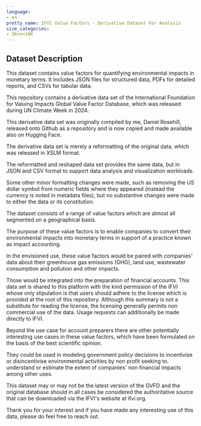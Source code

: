 ```yaml
---
language:
- en
pretty_name: IFVI Value Factors - Derivative Dataset For Analysis
size_categories:
- 1K<n<10K
---
```


## Dataset Description
This dataset contains value factors for quantifying environmental impacts in monetary terms. It includes JSON files for structured data, PDFs for detailed reports, and CSVs for tabular data.

 This repository contains a derivative data set of the International Foundation for Valuing Impacts Global Value Factor Database, which was released during UN Climate Week in 2024. 
 
 This derivative data set was originally compiled by me, Daniel Rosehill, released onto Github as a repository and is now copied and made available also on Hugging Face. 

 The derivative data set is merely a reformatting of the original data, which was released in XSLM format. 
 
 The reformatted and reshaped data set provides the same data, but in JSON and CSV format to support data analysis and visualization workloads. 
 
 Some other minor formatting changes were made, such as removing the US dollar symbol from numeric fields where they appeared (instead the currency is noted in metadata files), but no substantive changes were made to either the data or its constitution.
 
 The dataset consists of a range of value factors which are almost all segmented on a geographical basis. 
 
 The purpose of these value factors is to enable companies to convert their environmental impacts into monetary terms in support of a practice known as impact accounting.
 
In the envisioned use, these value factors would be paired with companies' data about their greenhouse gas emissions (GHG), land use, wastewater consumption and pollution and other impacts. 

Those would be integrated into the preparation of financial accounts. This data set is shared to this platform with the kind permission of the IFVI whose only stipulation is that users should adhere to the license which is provided at the root of this repository. Although this summary is not a substitute for reading the license, the licensing generally permits non commercial use of the data. Usage requests can additionally be made directly to IFVI.

Beyond the use case for account preparers there are other potentially interesting use cases in these value factors, which have been formulated on the basis of the best scientific opinion. 

They could be used in modeling government policy decisions to incentivise or disincentivise environmental activities by non profit seeking to. understand or estimate the extent of companies' non financial impacts among other uses. 

This dataset may or may not be the latest version of the GVFD and the original database should in all cases be considered the authoritative source that can be downloaded via the IFVI's website at ifvi.org. 

Thank you for your interest and if you have made any interesting use of this data, please do feel free to reach out. 